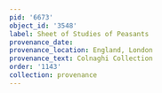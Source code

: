 ```yaml
---
pid: '6673'
object_id: '3548'
label: Sheet of Studies of Peasants
provenance_date:
provenance_location: England, London
provenance_text: Colnaghi Collection
order: '1143'
collection: provenance
---
```

